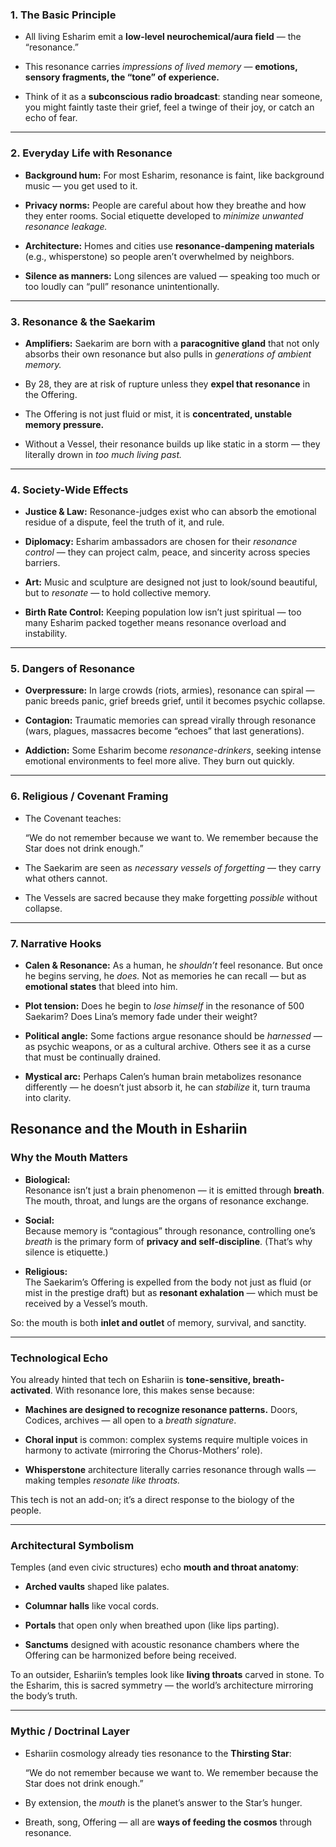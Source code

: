 ### **1\. The Basic Principle**

* All living Esharim emit a **low-level neurochemical/aura field** — the “resonance.”

* This resonance carries *impressions of lived memory* — **emotions, sensory fragments, the “tone” of experience.**

* Think of it as a **subconscious radio broadcast**: standing near someone, you might faintly taste their grief, feel a twinge of their joy, or catch an echo of fear.

---

### **2\. Everyday Life with Resonance**

* **Background hum:** For most Esharim, resonance is faint, like background music — you get used to it.

* **Privacy norms:** People are careful about how they breathe and how they enter rooms. Social etiquette developed to *minimize unwanted resonance leakage.*

* **Architecture:** Homes and cities use **resonance-dampening materials** (e.g., whisperstone) so people aren’t overwhelmed by neighbors.

* **Silence as manners:** Long silences are valued — speaking too much or too loudly can “pull” resonance unintentionally.

---

### **3\. Resonance & the Saekarim**

* **Amplifiers:** Saekarim are born with a **paracognitive gland** that not only absorbs their own resonance but also pulls in *generations of ambient memory.*

* By 28, they are at risk of rupture unless they **expel that resonance** in the Offering.

* The Offering is not just fluid or mist,  it is **concentrated, unstable memory pressure.**

* Without a Vessel, their resonance builds up like static in a storm — they literally drown in *too much living past.*

---

### **4\. Society-Wide Effects**

* **Justice & Law:** Resonance-judges exist who can absorb the emotional residue of a dispute, feel the truth of it, and rule.

* **Diplomacy:** Esharim ambassadors are chosen for their *resonance control* — they can project calm, peace, and sincerity across species barriers.

* **Art:** Music and sculpture are designed not just to look/sound beautiful, but to *resonate* — to hold collective memory.

* **Birth Rate Control:** Keeping population low isn’t just spiritual — too many Esharim packed together means resonance overload and instability.

---

### **5\. Dangers of Resonance**

* **Overpressure:** In large crowds (riots, armies), resonance can spiral — panic breeds panic, grief breeds grief, until it becomes psychic collapse.

* **Contagion:** Traumatic memories can spread virally through resonance (wars, plagues, massacres become “echoes” that last generations).

* **Addiction:** Some Esharim become *resonance-drinkers*, seeking intense emotional environments to feel more alive. They burn out quickly.

---

### **6\. Religious / Covenant Framing**

* The Covenant teaches:

   “We do not remember because we want to. We remember because the Star does not drink enough.”

* The Saekarim are seen as *necessary vessels of forgetting* — they carry what others cannot.

* The Vessels are sacred because they make forgetting *possible* without collapse.

---

### **7\. Narrative Hooks**

* **Calen & Resonance:** As a human, he *shouldn’t* feel resonance. But once he begins serving, he *does.* Not as memories he can recall — but as **emotional states** that bleed into him.

* **Plot tension:** Does he begin to *lose himself* in the resonance of 500 Saekarim? Does Lina’s memory fade under their weight?

* **Political angle:** Some factions argue resonance should be *harnessed* — as psychic weapons, or as a cultural archive. Others see it as a curse that must be continually drained.

* **Mystical arc:** Perhaps Calen’s human brain metabolizes resonance differently — he doesn’t just absorb it, he can *stabilize* it, turn trauma into clarity.

## **Resonance and the Mouth in Eshariin**

### **Why the Mouth Matters**

* **Biological:**  
   Resonance isn’t just a brain phenomenon — it is emitted through **breath**. The mouth, throat, and lungs are the organs of resonance exchange.

* **Social:**  
   Because memory is “contagious” through resonance, controlling one’s *breath* is the primary form of **privacy and self-discipline**. (That’s why silence is etiquette.)

* **Religious:**  
   The Saekarim’s Offering is expelled from the body not just as fluid (or mist in the prestige draft) but as **resonant exhalation** — which must be received by a Vessel’s mouth.

So: the mouth is both **inlet and outlet** of memory, survival, and sanctity.

---

### **Technological Echo**

You already hinted that tech on Eshariin is **tone-sensitive, breath-activated**. With resonance lore, this makes sense because:

* **Machines are designed to recognize resonance patterns.** Doors, Codices, archives — all open to a *breath signature*.

* **Choral input** is common: complex systems require multiple voices in harmony to activate (mirroring the Chorus-Mothers’ role).

* **Whisperstone** architecture literally carries resonance through walls — making temples *resonate like throats.*

This tech is not an add-on; it’s a direct response to the biology of the people.

---

### **Architectural Symbolism**

Temples (and even civic structures) echo **mouth and throat anatomy**:

* **Arched vaults** shaped like palates.

* **Columnar halls** like vocal cords.

* **Portals** that open only when breathed upon (like lips parting).

* **Sanctums** designed with acoustic resonance chambers where the Offering can be harmonized before being received.

To an outsider, Eshariin’s temples look like **living throats** carved in stone. To the Esharim, this is sacred symmetry — the world’s architecture mirroring the body’s truth.

---

### **Mythic / Doctrinal Layer**

* Eshariin cosmology already ties resonance to the **Thirsting Star**:

   “We do not remember because we want to. We remember because the Star does not drink enough.”

* By extension, the *mouth* is the planet’s answer to the Star’s hunger.

* Breath, song, Offering — all are **ways of feeding the cosmos** through resonance.

